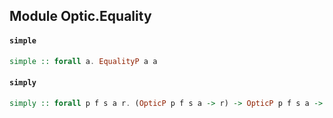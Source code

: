 ## Module Optic.Equality

#### `simple`

``` purescript
simple :: forall a. EqualityP a a
```

#### `simply`

``` purescript
simply :: forall p f s a r. (OpticP p f s a -> r) -> OpticP p f s a -> r
```


